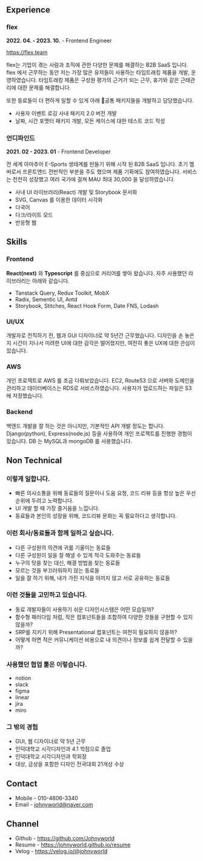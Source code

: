 ## Experience

### flex

**2022. 04. - 2023. 10.** - Frontend Engineer

https://flex.team

flex는 기업이 겪는 사람과 조직에 관한 다양한 문제를 해결하는 B2B SaaS 입니다. flex 에서 근무하는 동안 저는 가장 많은 유저들이 사용하는 타임트래킹 제품을 개발, 운영하였습니다. 타임트래킹 제품은 구성원 평가의 근거가 되는 근무, 휴가와 같은 근태관리에 대한 문제를 해결합니다. 

또한 동료들이 더 편하게 일할 수 있게 아래 공통 패키지들을 개발하고 담당했습니다.

- 사용자 이벤트 로깅 사내 패키지 2.0 버전 개발
- 날짜, 시간 포맷터 패키지 개발, 모든 케이스에 대한 테스트 코드 작성

### 언디파인드

**2021. 02 - 2023. 01** - Frontend Developer

전 세계 아마추어 E-Sports 생태계를 만들기 위해 시작 된 B2B SaaS 입니다. 초기 멤버로서 프론트엔드 전반적인 부분을 주도 했으며 제품 기획에도 참여하였습니다. 서비스는 천천히 성장했고 여러 국가에 걸쳐 MAU 최대 30,000 을 달성하였습니다.

- 사내 UI 라이브러리(React) 개발 및 Storybook 문서화
- SVG, Canvas 를 이용한 데이터 시각화
- 다국어
- 다크/라이트 모드
- 반응형 웹

## Skills

### Frontend

**React(next)** 와 **Typescript** 를 중심으로 커리어를 쌓아 왔습니다. 자주 사용했던 라이브러리는 아래와 같습니다.

- Tanstack Query, Redux Toolkit, MobX
- Radix, Sementic UI, Antd
- Storybook, Stitches, React Hook Form, Date FNS, Lodash

### UI/UX

개발자로 전직하기 전, 웹과 GUI 디자이너로 약 5년간 근무했습니다. 디자인을 손 놓은지 시간이 지나서 미려한 UI에 대한 감각은 떨어졌지만, 여전히 좋은 UX에 대한 관심이 있습니다.

### AWS

개인 프로젝트로 AWS 를 조금 다뤄보았습니다. EC2, Route53 으로 서버와 도메인을 관리하고 데이터베이스는 RDS로 서비스하였습니다. 사용자가 업로드하는 파일은 S3 에 저장했습니다.

### Backend

백엔드 개발을 잘 하는 것은 아니지만, 기본적인 API 개발 정도는 합니다. Django(python), Express(node.js) 등을 사용하여 개인 프로젝트를 진행한 경험이 있습니다. DB 는 MySQL과 mongoDB 를 사용했습니다.

## Non Technical

### 이렇게 일합니다.

- 빠른 의사소통을 위해 동료들의 질문이나 도움 요청, 코드 리뷰 등을 항상 높은 우선 순위에 두려고 노력합니다.
- UI 개발 할 때 가장 즐거움을 느낍니다.
- 동료들과 본인의 성장을 위해, 코드리뷰 문화는 꼭 필요하다고 생각합니다.

### 이런 회사/동료들과 함께 일하고 싶습니다.

- 다른 구성원의 의견에 귀를 기울이는 동료들
- 다른 구성원이 일을 잘 해낼 수 있게 적극 도와주는 동료들
- 누구의 탓을 찾는 대신, 해결 방법을 찾는 동료들
- 모르는 것을 부끄러워하지 않는 동료들
- 일을 잘 하기 위해, 내가 가진 지식을 아끼지 않고 서로 공유하는 동료들

### 이런 것들을 고민하고 있습니다.

- 동료 개발자들이 사용하기 쉬운 디자인시스템은 어떤 모습일까?
- 함수형 패러다임 처럼, 작은 컴포넌트들을 조합하여 다양한 것들을 구현할 수 있지 않을까?
- SRP를 지키기 위해 Presentational 컴포넌트는 여전히 필요하지 않을까?
- 어떻게 하면 적은 커뮤니케이션 비용으로 내 의견이나 정보를 쉽게 전달할 수 있을까?

### 사용했던 협업 툴은 이렇습니다.

- notion
- slack
- figma
- linear
- jira
- miro

### 그 밖의 경험

- GUI, 웹 디자이너로 약 5년 근무
- 인덕대학교 시각디자인과 4.1 학점으로 졸업
- 인덕대학교 시각디자인과 학회장
- 대상, 금상을 포함한 디자인 전국대회 21개상 수상

## Contact

- Mobile - 010-4806-3340
- Email - johnyworld@naver.com

## Channel

- Github - https://github.com/Johnyworld
- Resume - https://johnyworld.github.io/resume
- Velog - https://velog.io/@johnyworld